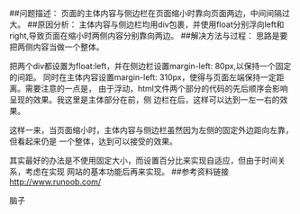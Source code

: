 ##问题描述：
页面的主体内容与侧边栏在页面缩小时靠向页面两边，中间间隔过大。
##原因分析：
主体内容与侧边栏均用div包裹，并使用float分别浮向left和right,导致页面在缩小时两侧内容分别靠向两边。
##解决方法与过程：
思路是要把两侧内容当做一个整体。

把两个div都设置为float:left，并在侧边栏设置margin-left: 80px,以保持一个固定的间距。
同时在主体内容设置margin-left: 310px，使得与页面左端保持一定距离。需要注意的一点是，
由于浮动，html文件两个部分的代码的先后顺序会影响呈现的效果。我这里是主体部分在前，侧
边栏在后，这样可以达到一左一右的效果。

这样一来，当页面缩小时，主体内容与侧边栏虽然因为左侧的固定外边距向左靠，但看起来仍是
一个整体，达到可以接受的效果。

其实最好的办法是不使用固定大小，而设置百分比来实现自适应，但由于时间关系，考虑在实现
网站的基本功能后再来实现。
##参考资料链接
http://www.runoob.com/

脑子